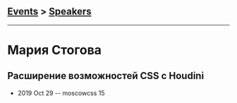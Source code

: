 ## [Events](../README.md) > [Speakers](../speakers.md)
---

# Мария Стогова

## Расширение возможностей CSS с Houdini
- 2019 Oct 29 -- moscowcss 15    
